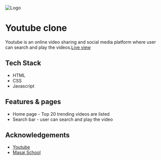 
![Logo](https://encrypted-tbn0.gstatic.com/images?q=tbn:ANd9GcTjVMj2LOUULYXdLobexQGzdusDEaWoW0mS9Q&usqp=CAU)


# Youtube clone

Youtube is an online video sharing and social media platform where user can search and play the videos.[Live view](https://mellow-tanuki-fb3e28.netlify.app/)


## Tech Stack

- HTML
- CSS
- Javascript


## Features & pages

- Home page - Top 20 trending videos are listed
- Search bar - user can search and play the video

## Acknowledgements

 - [Youtube](https://www.youtube.com/)
 - [Masai School](https://www.masaischool.com/)









